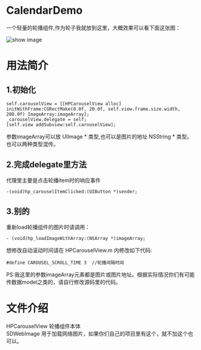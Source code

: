# CalendarDemo

一个轻量的轮播组件,作为轮子我就放到这里，大概效果可以看下面这张图： 

![show image](https://github.com/icemilk00/HPCarouselViewDemo/blob/master/show_image.gif)

用法简介
===

1.初始化
---
	self.carouselView = [[HPCarouselView alloc] initWithFrame:CGRectMake(0.0f, 20.0f, self.view.frame.size.width, 200.0f) ImageArray:imageArray];
    _carouselView.delegate = self;
    [self.view addSubview:self.carouselView];

参数imageArray可以放 UIImage * 类型,也可以是图片的地址 NSString * 类型。也可以两种类型混传。

2.完成delegate里方法 
---
代理里主要是点击轮播item时的响应事件
	
	-(void)hp_carouselItemClicked:(UIButton *)sender; 

3.别的
---
重新load轮播组件的图片时请调用：
	
	- (void)hp_loadImageWithArray:(NSArray *)imageArray;

想修改自动滚动时间请在 HPCarouselView.m 内修改如下代码: 

	#define CAROUSEL_SCROLL_TIME 3  //轮播间隔时间

PS:我这里的参数imageArray元素都是图片或图片地址。根据实际情况你们有可能传数据model之类的，请自行修改源码里的代码。

文件介绍
===

HPCarouselView  		轮播组件本体  
SDWebImage				用于加载网络图片，如果你们自己的项目里有这个，就不加这个也可以。



